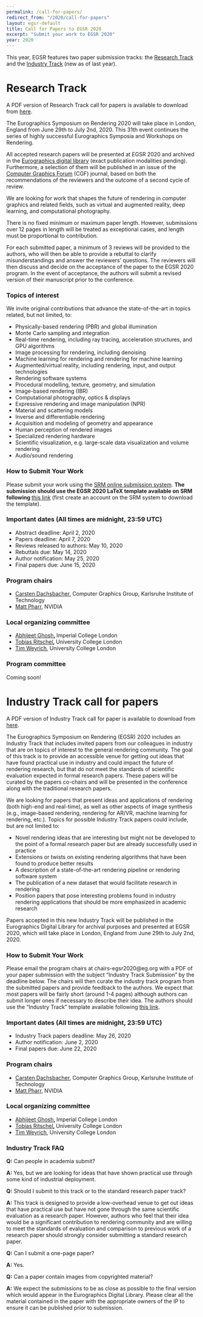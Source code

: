 ```yaml
---
permalink: /call-for-papers/
redirect_from: "/2020/call-for-papers"
layout: egsr-default
title: Call for Papers to EGSR 2020
excerpt: "Submit your work to EGSR 2020"
year: 2020
---
```


<p>This year, EGSR features two paper submission tracks: the <a href="#research">Research Track</a> and the  <a href="#industry">Industry Track</a> (new as of last year).</p>

<h1 id="research"><strong>Research Track</strong></h1>
<p>A PDF version of Research Track call for papers is available to download from <a href="research.pdf">here</a>.</p>
<p>The Eurographics Symposium on Rendering 2020 will take place in London, England from June 29th to July 2nd, 2020. This 31th event continues the series of highly successful Eurographics Symposia and Workshops on Rendering.</p>
<p>All accepted research papers will be presented at EGSR 2020 and archived in the <a href="https://diglib.eg.org/">Eurographics digital library</a> (exact publication modalities pending). Furthermore, a selection of them will be published in an issue of the <a href="https://onlinelibrary.wiley.com/journal/14678659">Computer Graphics Forum</a> (CGF) journal, based on both the recommendations of the reviewers and the outcome of a second cycle of review.</p>
<p>We are looking for work that shapes the future of rendering in computer graphics and related fields, such as virtual and augmented reality, deep learning, and computational photography.</p>
<p>There is no fixed minimum or maximum paper length. However, submissions over 12 pages in length will be treated as exceptional cases, and length must be proportional to contribution.</p>
<p>For each submitted paper, a minimum of 3 reviews will be provided to the authors, who will then be able to provide a rebuttal to clarify misunderstandings and answer the reviewers’ questions. The reviewers will then discuss and decide on the acceptance of the paper to the EGSR 2020 program. In the event of acceptance, the authors will submit a revised version of their manuscript prior to the conference.</p>
<h3><strong>Topics of interest</strong></h3>
<p>We invite original contributions that advance the state-of-the-art in topics related, but not limited, to:</p>
<ul><li>Physically-based rendering (PBR) and global illumination</li>
<li>Monte Carlo sampling and integration</li>
<li>Real-time rendering, including ray tracing, acceleration structures, and GPU algorithms</li>
<li>Image processing for rendering, including denoising</li>
<li>Machine learning for rendering and rendering for machine learning</li>
<li>Augmented/virtual reality, including rendering, input, and output technologies</li>
<li>Rendering software systems</li>
<li>Procedural modelling, texture, geometry, and simulation</li>
<li>Image-based rendering (IBR)</li>
<li>Computational photography, optics & displays</li>
<li>Expressive rendering and image manipulation (NPR)</li>
<li>Material and scattering models</li>
<li>Inverse and differentiable rendering</li>
<li>Acquisition and modeling of geometry and appearance</li>
<li>Human perception of rendered images</li>
<li>Specialized rendering hardware</li>
<li>Scientific visualization, e.g. large-scale data visualization and volume rendering</li>
<li>Audio/sound rendering</li></ul>
<h3><strong>How to Submit Your Work</strong></h3>
<p>Please submit your work using the <a href="https://srmv2.eg.org/COMFy/Conference/SR_2020">SRM online submission system</a>. <strong>The submission should use the EGSR 2020 LaTeX template available on SRM following </strong><a href="https://srmv2.eg.org/COMFy/Conference/SR_2020/Instruction">this link</a> (first create an account on the SRM system to download the template).</p>
<h3><strong>Important dates (All times are midnight, 23:59 UTC)</strong></h3>
<ul><li>Abstract deadline: April 2, 2020</li>
<li>Papers deadline: April 7, 2020</li>
<li>Reviews released to authors: May 10, 2020</li>
<li>Rebuttals due: May 14, 2020</li>
<li>Author notification: May 25, 2020</li>
<li>Final papers due: June 15, 2020</li></ul>
<h3><strong>Program chairs</strong></h3>
<ul><li><a href="https://cg.ivd.kit.edu/english/dachsbacher/">Carsten Dachsbacher</a>, Computer Graphics Group, Karlsruhe Institute of Technology</li>
<li><a href = "https://pharr.org/matt">Matt Pharr</a>, NVIDIA</li></ul>
<h3><strong>Local organizing committee</strong></h3>
<ul><li><a href = "https://www.doc.ic.ac.uk/~ghosh/">Abhijeet Ghosh</a><strong>, </strong>Imperial College London</li>
<li><a href = "http://www.homepages.ucl.ac.uk/~ucactri/">Tobias Ritschel</a><strong>, </strong>University College London</li>
<li><a href = "http://reality.cs.ucl.ac.uk/weyrich.html">Tim Weyrich</a>, University College London</li></ul>
<h3><strong>Program committee</strong></h3>
<p>    Coming soon!</p>


<h1 id="industry"><strong>Industry Track call for papers</strong></h1>
<p>A PDF version of Industry Track call for paper is available to download from <a href="industry.pdf">here</a>.</p>
<p>The Eurographics Symposium on Rendering (EGSR) 2020 includes an Industry Track that includes invited papers from our colleagues in industry that are on topics of interest to the general rendering community. The goal of this track is to provide an accessible venue for getting out ideas that have found practical use in industry and could impact the future of rendering research, but that do not meet the standards of scientific evaluation expected in formal research papers. These papers will be curated by the papers co-chairs and will be presented in the conference along with the traditional research papers.</p>
<p>We are looking for papers that present ideas and applications of rendering (both high-end and real-time), as well as other aspects of image synthesis (e.g., image-based rendering, rendering for AR/VR, machine learning for rendering, etc.). Topics for possible Industry Track papers could include, but are not limited to:</p>
<ul><li>Novel rendering ideas that are interesting but might not be developed to the point of a formal research paper but are already successfully used in practice</li>
<li>Extensions or twists on existing rendering algorithms that have been found to produce better results</li>
<li>A description of a state-of-the-art rendering pipeline or rendering software system</li>
<li>The publication of a new dataset that would facilitate research in rendering</li>
<li>Position papers that pose interesting problems found in industry rendering applications that should be more emphasized in academic research</li></ul>
<p>Papers accepted in this new Industry Track will be published in the Eurographics Digital Library for archival purposes and presented at EGSR 2020, which will take place in London, England from June 29th to July 2nd, 2020.</p>
<h3><strong>How to Submit Your Work</strong></h3>
<p>Please email the program chairs at chairs-egsr2020@eg.org with a PDF of your paper submission with the subject “Industry Track Submission” by the deadline below. The chairs will then curate the industry track program from the submitted papers and provide feedback to the authors. We expect that most papers will be fairly short (around 1-4 pages) although authors can submit longer ones if necessary to describe their idea. The authors should use the “Industry Track” template available following <a href="../EGSR2020_Industry-Track_Template.zip">this link</a>.</p>
<h3><strong>Important dates (All times are midnight, 23:59 UTC)</strong></h3>
<ul><li>Industry Track papers deadline: May 26, 2020</li>
<li>Author notification: June 2, 2020</li>
<li>Final papers due: June 22, 2020</li></ul>
<h3><strong>Program chairs</strong></h3>
<ul><li><a href="https://cg.ivd.kit.edu/english/dachsbacher/">Carsten Dachsbacher</a>, Computer Graphics Group, Karlsruhe Institute of Technology</li>
<li><a href = "https://pharr.org/matt">Matt Pharr</a>, NVIDIA</li></ul>
<h3><strong>Local organizing committee</strong></h3>
<ul><li><a href = "https://www.doc.ic.ac.uk/~ghosh/">Abhijeet Ghosh</a><strong>, </strong>Imperial College London</li>
<li><a href = "http://www.homepages.ucl.ac.uk/~ucactri/">Tobias Ritschel</a><strong>, </strong>University College London</li>
<li><a href = "http://reality.cs.ucl.ac.uk/weyrich.html">Tim Weyrich</a>, University College London</li></ul>
<h3><strong>Industry Track FAQ</strong></h3>
<p><strong>Q:</strong> Can people in academia submit?</p>
<p><strong>A:</strong> Yes, but we are looking for ideas that have shown practical use through some kind of industrial deployment.</p>
<p><strong>Q:</strong> Should I submit to this track or to the standard research paper track?</p>
<p><strong>A:</strong> This track is designed to provide a low-overhead venue to get out ideas that have practical use but have not gone through the same scientific evaluation as a research paper. However, authors who feel that their idea would be a significant contribution to rendering community and are willing to meet the standards of evaluation and comparison to previous work of a research paper should strongly consider submitting a standard research paper.</p>
<p><strong>Q:</strong> Can I submit a one-page paper?</p>
<p><strong>A:</strong> Yes.</p>
<p><strong>Q:</strong> Can a paper contain images from copyrighted material?</p>
<p><strong>A:</strong> We expect the submissions to be as close as possible to the final version which would appear in the Eurographics Digital Library. Please clear all the material contained in the paper with the appropriate owners of the IP to ensure it can be published prior to submission.</p>